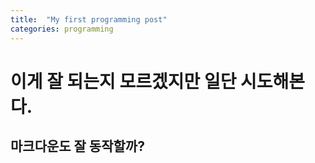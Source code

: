 ```yaml
---
title:  "My first programming post"
categories: programming
---
```


# 이게 잘 되는지 모르겠지만 일단 시도해본다.
## 마크다운도 잘 동작할까?